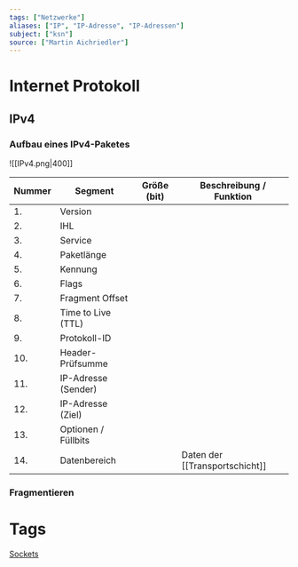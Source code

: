 ```yaml
---
tags: ["Netzwerke"]
aliases: ["IP", "IP-Adresse", "IP-Adressen"]
subject: ["ksn"]
source: ["Martin Aichriedler"]
---
```


# Internet Protokoll
## IPv4
### Aufbau eines IPv4-Paketes
![[IPv4.png|400]]

| Nummer | Segment             | Größe (bit) | Beschreibung / Funktion        |
| ------ | ------------------- | ----------- | ------------------------------ |
| 1.     | Version             |             |                                |
| 2.     | IHL                 |             |                                |
| 3.     | Service             |             |                                |
| 4.     | Paketlänge          |             |                                |
| 5.     | Kennung             |             |                                |
| 6.     | Flags               |             |                                |
| 7.     | Fragment Offset     |             |                                |
| 8.     | Time to Live (TTL)  |             |                                |
| 9.     | Protokoll-ID        |             |                                |
| 10.    | Header-Prüfsumme    |             |                                |
| 11.    | IP-Adresse (Sender) |             |                                |
| 12.    | IP-Adresse (Ziel)   |             |                                |
| 13.    | Optionen / Füllbits |             |                                |
| 14.    | Datenbereich        |             | Daten der [[Transportschicht]] |


### Fragmentieren
# Tags
[Sockets](<https://de.wikipedia.org/wiki/Socket_(Software)>)
